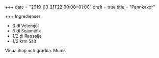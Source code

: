 +++
date = "2019-03-21T22:00:00+01:00"
draft = true
title = "Pannkakor"

+++
Ingredienser:

* 3 dl Vetemjöl
* 6 dl Sojamjölk
* 1/2 dl Rapsolja
* 1/2 krm Salt

Vispa ihop och gradda. Mums